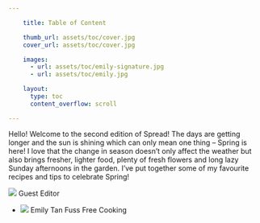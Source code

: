 ```yaml
---

    title: Table of Content

    thumb_url: assets/toc/cover.jpg
    cover_url: assets/toc/cover.jpg

    images:
      - url: assets/toc/emily-signature.jpg
      - url: assets/toc/emily.jpg

    layout:
      type: toc
      content_overflow: scroll

---
```


Hello! Welcome to the second edition of Spread! The days are getting longer and the sun is shining which can only mean one thing – Spring is here! I love that the change in season doesn’t only affect the weather but also brings fresher, lighter food, plenty of fresh flowers and long lazy Sunday afternoons in the garden. I’ve put together some of my favourite recipes and tips to celebrate Spring!

<img class="author" src="assets/toc/emily-signature.jpg" data-media-id="images:1">
Guest Editor

<ul class="contributors">
  <li>
    <img class="avatar" src="assets/toc/emily.jpg" data-media-id="images:2">
    <span>Emily Tan</span>
    <span class="description">Fuss Free Cooking</span>
  </li>
</ul>
